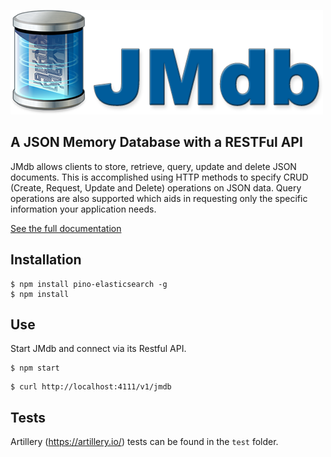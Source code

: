 ![](./documentation/images/logo.png)
## A JSON Memory Database with a RESTFul API

JMdb allows clients to store, retrieve, query, update and delete JSON documents. This is accomplished using HTTP methods to specify CRUD (Create, Request, Update and Delete) operations on JSON data. Query operations are also supported which aids in requesting only the specific information your application needs.

[See the full documentation](./documentation/documentation.md)

## Installation

```shell
$ npm install pino-elasticsearch -g
$ npm install
```

## Use

Start JMdb and connect via its Restful API.

```shell
$ npm start
```

```shell
$ curl http://localhost:4111/v1/jmdb
```

## Tests

Artillery (https://artillery.io/) tests can be found in the `test` folder.

